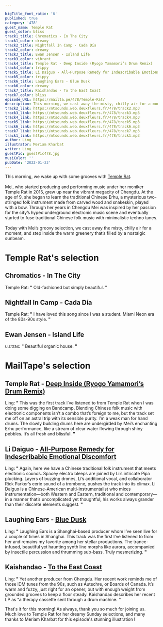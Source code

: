 ```yaml
---

bigTitle_font_ratio: '6'
published: true
category: '478'
guest_name: Temple Rat
guest_color: bliss
track1_title: Chromatics - In The City
track1_color: dreamy
track2_title: Nightfall In Camp - Cada Día
track2_color: dreamy
track3_title: Ewan Jensen - Island Life
track3_color: vibrant
track4_title: Temple Rat - Deep Inside (Ryogo Yamamori’s Drum Remix)
track4_color: trippy
track5_title: Li Daiguo - All-Purpose Remedy for Indescribable Emotional Discomfort
track5_color: trippy
track6_title: Laughing Ears - Blue Dusk
track6_color: dreamy
track7_title: Kaishandao - To the East Coast
track7_color: bliss
episode_URL: https://mailta.pe/478/Temple-Rat/
description: This morning, we cast away the misty, chilly air for a moment, and step inside the warm greenery that’s filled by a nostalgic sunbeam.
track2_link: https://mtsounds.web.deuxfleurs.fr/478/track2.mp3
track3_link: https://mtsounds.web.deuxfleurs.fr/478/track3.mp3
track4_link: https://mtsounds.web.deuxfleurs.fr/478/track4.mp3
track5_link: https://mtsounds.web.deuxfleurs.fr/478/track5.mp3
track6_link: https://mtsounds.web.deuxfleurs.fr/478/track6.mp3
track7_link: https://mtsounds.web.deuxfleurs.fr/478/track7.mp3
track1_link: https://mtsounds.web.deuxfleurs.fr/478/track1.mp3
author: Ling
illustrator: Meriam Kharbat
writer: Ling
guestPic: guestPic478.jpg
musiColor: ''
pubDate: '2022-01-23'
---
```

 This morning, we wake up with some grooves with [Temple Rat](https://www.instagram.com/meiyuxinmay).
<br><br>
Mei, who started producing and performing music under her moniker Temple Rat in 2015, grew up near the vibrant megacity of Chengdu. At the age of 9, she began to learn the traditional Chinese Erhu, a mysterious two-stringed folk instrument made from carved wood and snakeskin, played with a bow. Through her years in Chengdu Mei was inspired by her passion for the city’s hyped underground electronic music scene and eventually started to fuse traditional Chinese folk music with minimalistic techno tunes.
<br><br>
Today with Mei’s groovy selection, we cast away the misty, chilly air for a moment, and step inside the warm greenery that’s filled by a nostalgic sunbeam.



# Temple Rat's selection

## Chromatics - In The City
Temple Rat: **"** Old-fashioned but simply beautiful. **"** 

## Nightfall In Camp - Cada Día
Temple Rat: **"** I have loved this song since I was a student. Miami Neon era of the 80s-90s style. **"** 

## Ewan Jensen - Island Life
u.r.trax: **"** Beautiful organic house. **"** 


# MailTape's selection

## Temple Rat - [Deep Inside (Ryogo Yamamori’s Drum Remix)](https://kagerou.bandcamp.com/album/spring-dawn)
Ling: **"** This was the first track I’ve listened to from Temple Rat when I was doing some digging on Bandcamp. Blending Chinese folk music with electronic components isn’t a combo that’s foreign to me, but the track set me off on an astral trip with its sensible purity. I’m a weak man for hand drums. The slowly building drums here are undergirded by Mei’s enchanting Erhu performance, like a stream of clear water flowing through shiny pebbles. It’s all fresh and blissful. **"** 

## Li Daiguo - [All-Purpose Remedy for Indescribable Emotional Discomfort](https://parkerli.bandcamp.com/album/free-world-music)
Ling: **"** Again, here we have a Chinese traditional folk instrument that meets electronic sounds. Spacey electro bleeps are joined by Li’s intricate Pipa plucking. Layers of buzzing drones, Li’s additional vocal, and collaborator Rick Parker’s eerie sound of a trombone, pushes the track into its climax. Li Daiguo is a Chinese-American multi-instrumentalist who mixes instrumentation—both Western and Eastern, traditional and contemporary—in a manner that’s uncomplicated yet thoughtful, his works always grander than their discrete elements suggest. **"** 

## Laughing Ears - [Blue Dusk](https://laughingears.bandcamp.com/album/blue-dusk)
Ling: **"** Laughing Ears is a Shanghai-based producer whom I’ve seen live for a couple of times in Shanghai. This track was the first I've listened to from her and remains my favorite among her stellar productions. The trance-infused, beautiful yet haunting synth line morphs like aurora, accompanied by insectile percussion and thrumming sub-bass. Truly mesmerizing. **"** 

## Kaishandao - [To the East Coast](https://kaishandao.bandcamp.com/album/homeland)
Ling:  **"**  Yet another producer from Chengdu. Her recent work reminds me of those IDM tunes from the 90s, such as Autechre, or Boards of Canada. It’s warm and fuzzy, just right for an opener, but with enough weight from grounded grooves to keep a floor steady. Kaishandao describes her recent LP as “a therapy cassette sent through a drum machine. **"** 


That's it for this morning! As always, thank you so much for joining us. Much love to Temple Rat for her dreamy Sunday selections, and many thanks to Meriam Kharbat for this episode's stunning illustration !
